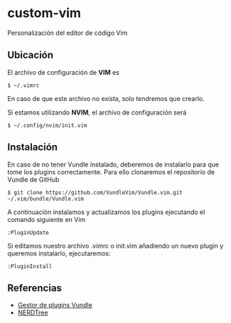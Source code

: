 # custom-vim
Personalización del editor de código Vim

## Ubicación 
El archivo de configuración de **VIM** es 
``` 
$ ~/.vimrc 
```
En caso de que este archivo no exista, solo tendremos que crearlo. 

Si estamos utilizando **NVIM**, el archivo de configuración será 
``` 
$ ~/.config/nvim/init.vim 
``` 

## Instalación 

En caso de no tener Vundle instalado, deberemos de instalarlo para que tome los plugins correctamente. Para ello clonaremos 
el repositorio de Vundle de GitHub

```
$ git clone https://github.com/VundleVim/Vundle.vim.git ~/.vim/bundle/Vundle.vim
```

A continuación instalamos y actualizamos los plugins ejecutando el comando siguiente en Vim
```
:PluginUpdate
```

Si editamos nuestro archivo .vimrc o init.vim añadiendo un nuevo plugin y queremos instalarlo, ejecutaremos: 
```
:PluginInstall
```

## Referencias

* [Gestor de plugins Vundle](https://github.com/VundleVim/Vundle.vim) 
* [NERDTree](https://github.com/preservim/nerdtree) 
